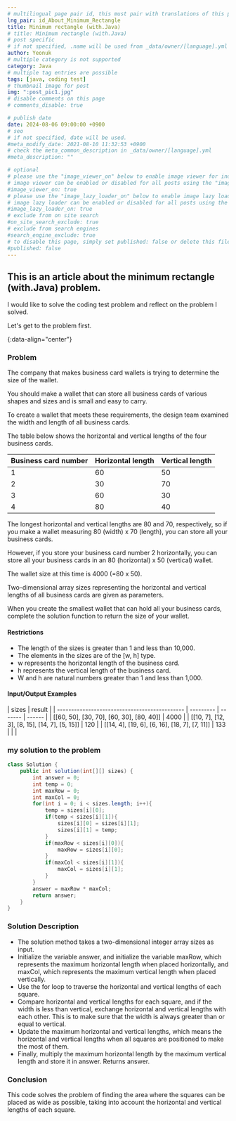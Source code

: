 ```yaml
---
# multilingual page pair id, this must pair with translations of this page. (This name must be unique)
lng_pair: id_About_Minimum_Rectangle
title: Minimum rectangle (with.Java)
# title: Minimum rectangle (with.Java)
# post specific
# if not specified, .name will be used from _data/owner/[language].yml
author: Yeonuk
# multiple category is not supported
category: Java
# multiple tag entries are possible
tags: [java, coding test]
# thumbnail image for post
img: ":post_pic1.jpg"
# disable comments on this page
# comments_disable: true

# publish date
date: 2024-08-06 09:00:00 +0900
# seo
# if not specified, date will be used.
#meta_modify_date: 2021-08-10 11:32:53 +0900
# check the meta_common_description in _data/owner/[language].yml
#meta_description: ""

# optional
# please use the "image_viewer_on" below to enable image viewer for individual pages or posts (_posts/ or [language]/_posts folders).
# image viewer can be enabled or disabled for all posts using the "image_viewer_posts: true" setting in _data/conf/main.yml.
#image_viewer_on: true
# please use the "image_lazy_loader_on" below to enable image lazy loader for individual pages or posts (_posts/ or [language]/_posts folders).
# image lazy loader can be enabled or disabled for all posts using the "image_lazy_loader_posts: true" setting in _data/conf/main.yml.
#image_lazy_loader_on: true
# exclude from on site search
#on_site_search_exclude: true
# exclude from search engines
#search_engine_exclude: true
# to disable this page, simply set published: false or delete this file
#published: false
---
```


<!-- outline-start -->

## This is an article about the minimum rectangle (with.Java) problem.

I would like to solve the coding test problem and reflect on the problem I solved.

Let's get to the problem first.

{:data-align="center"}

<!-- outline-end -->

### Problem

The company that makes business card wallets is trying to determine the size of the wallet.

You should make a wallet that can store all business cards of various shapes and sizes and is small and easy to carry.

To create a wallet that meets these requirements, the design team examined the width and length of all business cards.

The table below shows the horizontal and vertical lengths of the four business cards.

| Business card number | Horizontal length | Vertical length |
| -------------------- | ----------------- | --------------- |
| 1                    | 60                | 50              |
| 2                    | 30                | 70              |
| 3                    | 60                | 30              |
| 4                    | 80                | 40              |

The longest horizontal and vertical lengths are 80 and 70, respectively, so if you make a wallet measuring 80 (width) x 70 (length), you can store all your business cards.

However, if you store your business card number 2 horizontally, you can store all your business cards in an 80 (horizontal) x 50 (vertical) wallet.

The wallet size at this time is 4000 (=80 x 50).

Two-dimensional array sizes representing the horizontal and vertical lengths of all business cards are given as parameters.

When you create the smallest wallet that can hold all your business cards, complete the solution function to return the size of your wallet.

#### Restrictions

- The length of the sizes is greater than 1 and less than 10,000.
- The elements in the sizes are of the [w, h] type.
- w represents the horizontal length of the business card.
- h represents the vertical length of the business card.
- W and h are natural numbers greater than 1 and less than 1,000.

#### Input/Output Examples

| sizes                                         | result    |
| --------------------------------------------- | --------- | ------- | ------ |
| [[60, 50], [30, 70], [60, 30], [80, 40]]      | 4000      |
| [[10, 7], [12, 3], [8, 15], [14, 7], [5, 15]] | 120       |
| [[14, 4], [19, 6], [6, 16], [18, 7], [7, 11]] | 133       |
| <!--                                          | start_num | end_num | result |
| ---------                                     | -------   | ------  |
| 10                                            | 3         | 0       | -->    |

### my solution to the problem

```java
class Solution {
    public int solution(int[][] sizes) {
        int answer = 0;
        int temp = 0;
        int maxRow = 0;
        int maxCol = 0;
        for(int i = 0; i < sizes.length; i++){
            temp = sizes[i][0];
            if(temp < sizes[i][1]){
                sizes[i][0] = sizes[i][1];
                sizes[i][1] = temp;
            }
            if(maxRow < sizes[i][0]){
                maxRow = sizes[i][0];
            }
            if(maxCol < sizes[i][1]){
                maxCol = sizes[i][1];
            }
        }
        answer = maxRow * maxCol;
        return answer;
    }
}
```

### Solution Description

- The solution method takes a two-dimensional integer array sizes as input.
- Initialize the variable answer, and initialize the variable maxRow, which represents the maximum horizontal length when placed horizontally, and maxCol, which represents the maximum vertical length when placed vertically.
- Use the for loop to traverse the horizontal and vertical lengths of each square.
- Compare horizontal and vertical lengths for each square, and if the width is less than vertical, exchange horizontal and vertical lengths with each other. This is to make sure that the width is always greater than or equal to vertical.
- Update the maximum horizontal and vertical lengths, which means the horizontal and vertical lengths when all squares are positioned to make the most of them.
- Finally, multiply the maximum horizontal length by the maximum vertical length and store it in answer.
  Returns answer.

### Conclusion

This code solves the problem of finding the area where the squares can be placed as wide as possible, taking into account the horizontal and vertical lengths of each square.
